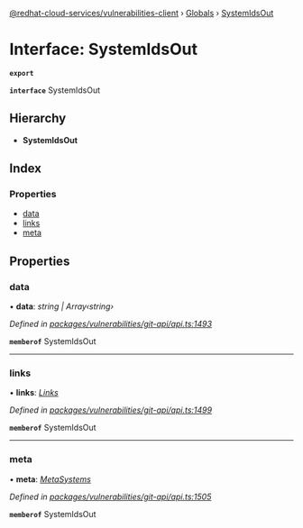 [@redhat-cloud-services/vulnerabilities-client](../README.md) › [Globals](../globals.md) › [SystemIdsOut](systemidsout.md)

# Interface: SystemIdsOut

**`export`** 

**`interface`** SystemIdsOut

## Hierarchy

* **SystemIdsOut**

## Index

### Properties

* [data](systemidsout.md#data)
* [links](systemidsout.md#links)
* [meta](systemidsout.md#meta)

## Properties

###  data

• **data**: *string | Array‹string›*

*Defined in [packages/vulnerabilities/git-api/api.ts:1493](https://github.com/leSamo/javascript-clients/blob/master/packages/vulnerabilities/git-api/api.ts#L1493)*

**`memberof`** SystemIdsOut

___

###  links

• **links**: *[Links](links.md)*

*Defined in [packages/vulnerabilities/git-api/api.ts:1499](https://github.com/leSamo/javascript-clients/blob/master/packages/vulnerabilities/git-api/api.ts#L1499)*

**`memberof`** SystemIdsOut

___

###  meta

• **meta**: *[MetaSystems](metasystems.md)*

*Defined in [packages/vulnerabilities/git-api/api.ts:1505](https://github.com/leSamo/javascript-clients/blob/master/packages/vulnerabilities/git-api/api.ts#L1505)*

**`memberof`** SystemIdsOut
